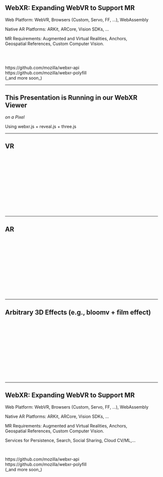 
<!-- .slide: data-background="resources/textures/background-radial.jpeg" -->

<h2>WebXR: Expanding WebVR to Support MR</h2>
<p>Web Platform: WebVR, Browsers (Custom, Servo, FF, ...), WebAssembly</p>
<p>Native AR Platforms: ARKit, ARCore, Vision SDKs, ...</p>
<p>MR Requirements: Augmented and Virtual Realities, Anchors, <br>Geospatial References, Custom Computer Vision.</p>
<br>
<br>
<p>https://github.com/mozilla/webxr-api<br>https://github.com/mozilla/webxr-polyfill <br>(_and more soon_)</p>

------

<!-- .slide: data-state="xrslide vrslide" -->

## This Presentation is Running in our WebXR Viewer</h2>
<p><em>on a Pixel</em></p>
<p>Using webxr.js + reveal.js + three.js</p>

------
<!-- .slide: data-state="xrslide vrslide boombox" style="text-align: left; top: 0px;" -->

<h2>VR</h2>
<br>
<br>
<br>
<br>
<br>
<br>
<br>
<br>
<br>
<br>
<br>

------
<!-- .slide: data-state="xrslide arslide boombox" style="text-align: left;" -->

<h2>AR</h2>
<br>
<br>
<br>
<br>
<br>
<br>
<br>
<br>
<br>
<br>
<br>

------
<!-- .slide: data-state="xrslide arslide 3deffects boombox" style="text-align: left;" -->

<h2>Arbitrary 3D Effects (e.g., bloomv + film effect)</h2>
<br>
<br>
<br>
<br>
<br>
<br>
<br>
<br>
<br>
<br>
<br>

------

<!-- .slide: data-background="resources/textures/background-radial.jpeg" -->

<h2>WebXR: Expanding WebVR to Support MR</h2>
<p>Web Platform: WebVR, <span class="blue">Browsers (Custom, Servo, FF, ...)</span>, WebAssembly</p>
<p>Native AR Platforms: ARKit, ARCore, Vision SDKs, ...</p>
<p>MR Requirements: Augmented and Virtual Realities, Anchors, <span class="blue"><br>Geospatial References, Custom Computer Vision</span>.</p>
<p><span class="green">Services for Persistence, Search, Social Sharing, Cloud CV/ML,... </span></p>
<br>
<p>https://github.com/mozilla/webxr-api<br>https://github.com/mozilla/webxr-polyfill <br>(_and more soon_)</p>
